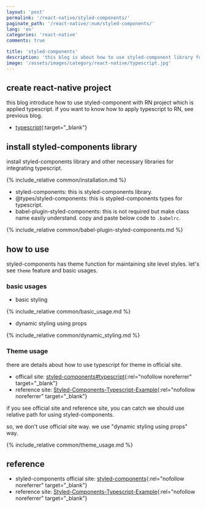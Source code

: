 ```yaml
---
layout: 'post'
permalink: '/react-native/styled-components/'
paginate_path: '/react-native/:num/styled-components/'
lang: 'en'
categories: 'react-native'
comments: true

title: 'styled-components'
description: 'this blog is about how to use styled-component library for react-native styling.'
image: '/assets/images/category/react-native/typescript.jpg'
---
```



## create react-native project
this blog introduce how to use styled-component with RN project which is applied typescript. if you want to know how to apply typescript to RN, see previous blog.
- [typescript]({{site.url}}/{{page.categories}}/typescript/){:target="_blank"}

## install styled-components library
install styled-components library and other necessary libraries for integrating typescript.

{% include_relative common/installation.md %}

- styled-components: this is styled-components library.
- @types/styled-components: this is stypled-components types for typescript.
- babel-plugin-styled-components: this is not required but make class name easily understand. copy and paste below code to ```.babelrc```.

{% include_relative common/babel-plugin-styled-components.md %}

## how to use
styled-components has theme function for maintaining site level styles. let's see ```theme``` feature and basic usages.

### basic usages
- basic styling

{% include_relative common/basic_usage.md %}

- dynamic styling using props

{% include_relative common/dynamic_styling.md %}

### Theme usage
there are details about how to use typescript for theme in official site.
- officail site: [styled-components#typescript](https://www.styled-components.com/docs/api#typescript){:rel="nofollow noreferrer" target="_blank"}
- reference site: [Styled-Components-Typescript-Example](https://github.com/patrick91/Styled-Components-Typescript-Example){:rel="nofollow noreferrer" target="_blank"}

if you see official site and reference site, you can catch we should use relative path for using styled-components.

so, we don't use official site way. we use "dynamic styling using props" way.

{% include_relative common/theme_usage.md %}

## reference
- styled-components official site: [styled-components](https://www.styled-components.com/docs){:rel="nofollow noreferrer" target="_blank"}
- reference site: [Styled-Components-Typescript-Example](https://github.com/patrick91/Styled-Components-Typescript-Example){:rel="nofollow noreferrer" target="_blank"}